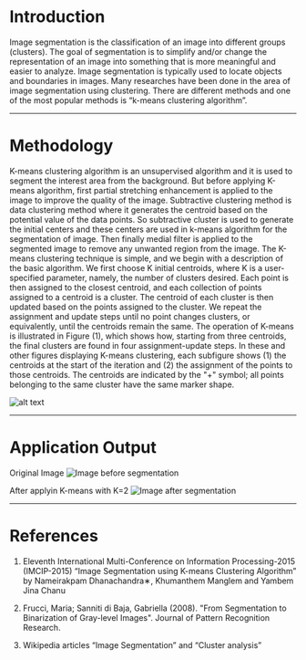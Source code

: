 # Introduction
Image segmentation is the classification of an image into different groups (clusters). The goal of segmentation is to simplify and/or change the representation of an image into something that is more meaningful and easier to analyze. Image segmentation is typically used to locate objects and boundaries in images. Many researches have been done in the area of image segmentation using clustering. There are different methods and one of the most popular methods is “k-means clustering algorithm”.
***
# Methodology

K-means clustering algorithm is an unsupervised algorithm and it is used to segment the interest area from the background. But before applying K-means algorithm, first partial stretching enhancement is applied to the image to improve the quality of the image. Subtractive clustering method is data clustering method where it generates the centroid based on the potential value of the data points. So subtractive cluster is used to generate the initial centers and these centers are used in k-means algorithm for the segmentation of image. Then finally medial filter is applied to the segmented image to remove any unwanted region from the image.
The K-means clustering technique is simple, and we begin with a description of the basic algorithm. We first choose K initial centroids, where K is a user-specified parameter, namely, the number of clusters desired. Each point is then assigned to the closest centroid, and each collection of points assigned to a centroid is a cluster. The centroid of each cluster is then updated based on the points assigned to the cluster. We repeat the assignment and update steps until no point changes clusters, or equivalently, until the centroids remain the same. The operation of K-means is illustrated in Figure (1), which shows how, starting from three centroids, the final clusters are found in four assignment-update steps. In these and other figures displaying K-means clustering, each subfigure shows (1) the centroids at the start of the iteration and (2) the assignment of the points to those centroids. The centroids are indicated by the "+" symbol; all points belonging to the same cluster have the same marker shape.

![alt text][logo]

[logo]: https://res.cloudinary.com/hossamhoussien/image/upload/v1528408644/K-means_Algorithm.png "Figure 1"
***
# Application Output
Original Image
![Image before segmentation][logo]

[logo]: https://res.cloudinary.com/hossamhoussien/image/upload/v1528408858/Before.jpg "Figure 2"

After applyin K-means with K=2
![Image after segmentation][logo]

[logo]: https://res.cloudinary.com/hossamhoussien/image/upload/v1528408835/After.png "Figure 3"
***
# References
1. Eleventh International Multi-Conference on Information Processing-2015 (IMCIP-2015) “Image Segmentation using K-means Clustering Algorithm” by Nameirakpam Dhanachandra∗, Khumanthem Manglem and Yambem Jina Chanu

2.	Frucci, Maria; Sanniti di Baja, Gabriella (2008). "From Segmentation to Binarization of Gray-level Images". Journal of Pattern Recognition Research.

3.	Wikipedia articles “Image Segmentation” and “Cluster analysis”
